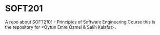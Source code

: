 # SOFT201
A repo about SOFT2101 - Principles of Software Engineering Course 
this is the repository for <Oytun Emre Özmel & Salih Kalafat>.
